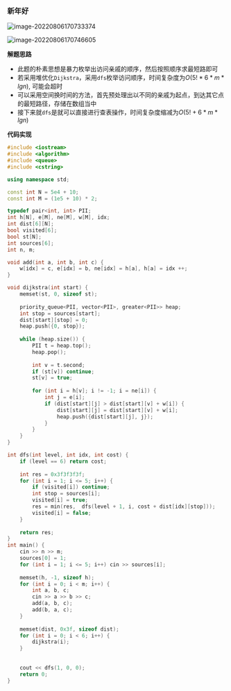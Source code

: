 ### 新年好

![image-20220806170733374](http://www.cdn.liver0377.xyz/typora/202208061707435.png)

![image-20220806170746605](http://www.cdn.liver0377.xyz/typora/202208061707638.png)



**解题思路**

- 此题的朴素思想是暴力枚举出访问亲戚的顺序，然后按照顺序求最短路即可
- 若采用堆优化`Dijkstra`，采用`dfs`枚举访问顺序，时间复杂度为$O(5! * 6 * m * lgn)$, 可能会超时
- 可以采用空间换时间的方法，首先预处理出以不同的亲戚为起点，到达其它点的最短路径，存储在数组当中
- 接下来就`dfs`是就可以直接进行查表操作，时间复杂度缩减为$O(5! + 6 * m * lgn)$



**代码实现**

```cc
#include <iostream>
#include <algorithm>
#include <queue>
#include <cstring>

using namespace std;

const int N = 5e4 + 10;
const int M = (1e5 + 10) * 2;

typedef pair<int, int> PII;
int h[N], e[M], ne[M], w[M], idx;
int dist[6][N];
bool visited[6];
bool st[N];
int sources[6];
int n, m;

void add(int a, int b, int c) {
    w[idx] = c, e[idx] = b, ne[idx] = h[a], h[a] = idx ++;
}

void dijkstra(int start) {
    memset(st, 0, sizeof st);
    
    priority_queue<PII, vector<PII>, greater<PII>> heap;
    int stop = sources[start];
    dist[start][stop] = 0;
    heap.push({0, stop});
    
    while (heap.size()) {
        PII t = heap.top();
        heap.pop();
        
        int v = t.second;
        if (st[v]) continue;
        st[v] = true;
        
        for (int i = h[v]; i != -1; i = ne[i]) {
            int j = e[i];
            if (dist[start][j] > dist[start][v] + w[i]) {
                dist[start][j] = dist[start][v] + w[i];
                heap.push({dist[start][j], j});
            }
        }
    }
}

int dfs(int level, int idx, int cost) {
    if (level == 6) return cost;
    
    int res = 0x3f3f3f3f;
    for (int i = 1; i <= 5; i++) {
        if (visited[i]) continue;
        int stop = sources[i];
        visited[i] = true;
        res = min(res,  dfs(level + 1, i, cost + dist[idx][stop]));
        visited[i] = false;
    }
    
    return res;
}
int main() {
    cin >> n >> m;
    sources[0] = 1;
    for (int i = 1; i <= 5; i++) cin >> sources[i];
    
    memset(h, -1, sizeof h);
    for (int i = 0; i < m; i++) {
        int a, b, c;
        cin >> a >> b >> c;
        add(a, b, c);
        add(b, a, c);
    }
    
    memset(dist, 0x3f, sizeof dist);
    for (int i = 0; i < 6; i++) {
        dijkstra(i);
    }
    
    
    cout << dfs(1, 0, 0);
    return 0;
}
```

